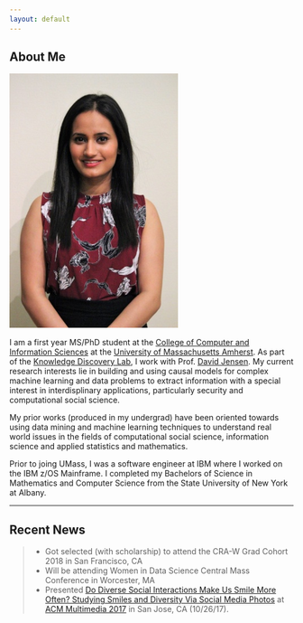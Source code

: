 ```yaml
---
layout: default
---
```


## About Me

<img class="profile-picture" src="akanksha.png">

I am a first year MS/PhD student at the [College of Computer and Information Sciences](https://www.cics.umass.edu/) at the [University of Massachusetts Amherst](https://www.umass.edu/). As part of the [Knowledge Discovery Lab](https://kdl.cs.umass.edu/display/public/Knowledge+Discovery+Laboratory), I work with Prof. [David Jensen](https://people.cs.umass.edu/~jensen/). My current research interests lie in building and using causal models for complex machine learning and data problems to extract information with a special interest in interdisplinary applications, particularly security and computational social science.

My prior works (produced in my undergrad) have been oriented towards using data mining and machine learning techniques to understand real world issues in the fields of computational social science, information science and applied statistics and mathematics.

Prior to joing UMass, I was a software engineer at IBM where I worked on the IBM z/OS Mainframe. I completed my Bachelors of Science in Mathematics and Computer Science from the State University of New York at Albany.

---

## Recent News

> - Got selected (with scholarship) to attend the CRA-W Grad Cohort 2018 in San Francisco, CA
> - Will be attending Women in Data Science Central Mass Conference in Worcester, MA
> - Presented [Do Diverse Social Interactions Make Us Smile More Often? Studying Smiles and Diversity Via Social Media Photos](https://wp.comminfo.rutgers.edu/vsingh/wp-content/uploads/sites/110/2017/10/ACMMM_Singh_Diversity_Smile.pdf) at [ACM Multimedia 2017](http://www.acmmm.org/2017/) in San Jose, CA (10/26/17).